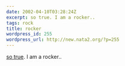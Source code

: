 ```yaml
---
date: 2002-04-10T03:28:24Z
excerpt: so true. I am a rocker..
tags: rock
title: rocker
wordpress_id: 255
wordpress_url: http://new.nata2.org/?p=255
---
```


<a href="http://www.dieselsweeties.com">so true</a>. I am a rocker..
